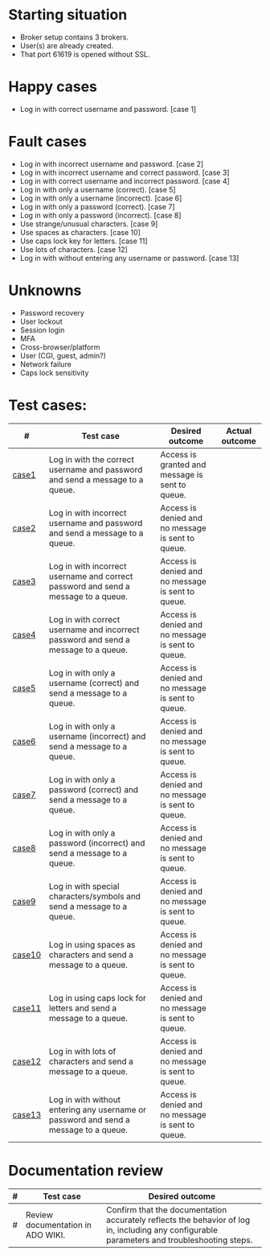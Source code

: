 # Starting situation
- Broker setup contains 3 brokers. 
- User(s) are already created.
- That port 61619 is opened without SSL.

# Happy cases
- Log in with correct username and password. [case 1]

# Fault cases
- Log in with incorrect username and password. [case 2]
- Log in with incorrect username and correct password. [case 3]
- Log in with correct username and incorrect password. [case 4]
- Log in with only a username (correct). [case 5]
- Log in with only a username (incorrect). [case 6]
- Log in with only a password (correct). [case 7]
- Log in with only a password (incorrect). [case 8]
- Use strange/unusual characters. [case 9]
- Use spaces as characters. [case 10]
- Use caps lock key for letters. [case 11]
- Use lots of characters. [case 12]
- Log in with without entering any username or password. [case 13]

# Unknowns
- Password recovery
- User lockout
- Session login
- MFA
- Cross-browser/platform
- User  (CGI, guest, admin?)
- Network failure
- Caps lock sensitivity

# Test cases:
|#|Test case|Desired outcome|Actual outcome|
|---|---|---|---|
|[case1](case1_test.go)|Log in with the correct username and password and send a message to a queue.|Access is granted and message is sent to queue.||
|[case2](case2_test.go)|Log in with incorrect username and password and send a message to a queue.|Access is denied and no message is sent to queue.||
|[case3](case3_test.go)|Log in with incorrect username and correct password and send a message to a queue.|Access is denied and no message is sent to queue.||
|[case4](case4_test.go)|Log in with correct username and incorrect password and send a message to a queue.|Access is denied and no message is sent to queue.||
|[case5](case5_test.go)|Log in with only a username (correct) and send a message to a queue.|Access is denied and no message is sent to queue.||
|[case6](case6_test.go)|Log in with only a username (incorrect) and send a message to a queue.|Access is denied and no message is sent to queue.||
|[case7](case7_test.go)|Log in with only a password (correct) and send a message to a queue.|Access is denied and no message is sent to queue.||
|[case8](case8_test.go)|Log in with only a password (incorrect) and send a message to a queue.|Access is denied and no message is sent to queue.||
|[case9](case9_test.go)|Log in with special characters/symbols and send a message to a queue.|Access is denied and no message is sent to queue.||
|[case10](case10_test.go)|Log in using spaces as characters and send a message to a queue.|Access is denied and no message is sent to queue.||
|[case11](case11_test.go)|Log in using caps lock for letters and send a message to a queue.|Access is denied and no message is sent to queue.||
|[case12](case12_test.go)|Log in with lots of characters and send a message to a queue.|Access is denied and no message is sent to queue.||
|[case13](case13_test.go)|Log in with without entering any username or password and send a message to a queue.|Access is denied and no message is sent to queue.||

# Documentation review
| # | Test case | Desired outcome |
| --- | --- | --- | 
| # | Review documentation in ADO WIKI. | Confirm that the documentation accurately reflects the behavior of log in, including any configurable parameters and troubleshooting steps. | 
